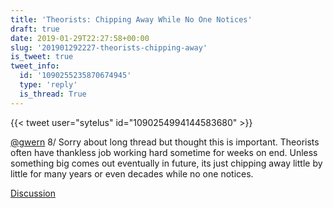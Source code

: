 ```yaml
---
title: 'Theorists: Chipping Away While No One Notices'
draft: true
date: 2019-01-29T22:27:58+00:00
slug: '201901292227-theorists-chipping-away'
is_tweet: true
tweet_info:
  id: '1090255235870674945'
  type: 'reply'
  is_thread: True
---
```




{{< tweet user="sytelus" id="1090254994144583680" >}}

[@gwern](https://x.com/gwern) 8/ Sorry about long thread but thought this is important. Theorists often have thankless job working hard sometime for weeks on end. Unless something big comes out eventually in future, its just chipping away little by little for many years or even decades while no one notices.

[Discussion](https://x.com/sytelus/status/1090255235870674945)
